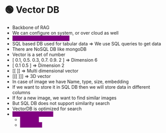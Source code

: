 # 🟢 Vector DB

* Backbone of RAG
* We can configure on system, or over cloud as well
* <mark style="color:purple;background-color:purple;">**VectorDB holds the vector**</mark>
* SQL based DB used for tabular data ⇒ We use SQL queries to get data
* There are NoSQL DB like mongoDB
* Vector is a set of number
* \[ 0.1, 0.5. 0.3, 0.7. 0.9. 2 ] ⇒ Dimension 6
* \[ 0.1 0.5 ] ⇒ Dimension 2
* \[\[       ]] ⇒ Multi dimensional vector
* \[\[\[     ]]] ⇒ 3D vector
* In case of image we have Name, type, size, embedding
* If we want to store it in SQL DB then we will store data in different columns
* If for a new image, we want to find similar images
* But SQL DB does not support similarity search
* VectorDB is optimized for search
* <mark style="color:purple;background-color:purple;">**VectorDB provides**</mark>
  * <mark style="color:purple;background-color:purple;">**Indexing**</mark>
  * <mark style="color:purple;background-color:purple;">**Searching**</mark>
